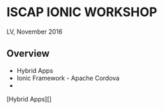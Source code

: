 # ISCAP IONIC WORKSHOP

LV, November 2016

## Overview 

* Hybrid Apps 
* Ionic Framework - Apache Cordova
* 


[Hybrid Apps][]